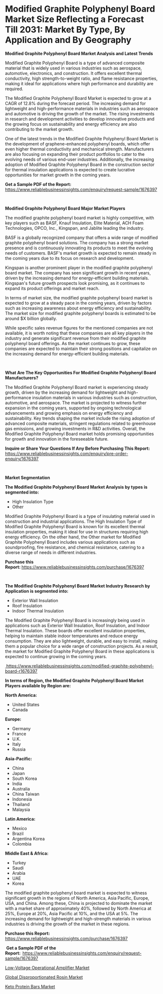<p><h1>Modified Graphite Polyphenyl Board Market Size Reflecting a Forecast Till 2031: Market By Type, By Application and By Geography</h1></p><p><strong>Modified Graphite Polyphenyl Board Market Analysis and Latest Trends</strong></p>
<p><p>Modified Graphite Polyphenyl Board is a type of advanced composite material that is widely used in various industries such as aerospace, automotive, electronics, and construction. It offers excellent thermal conductivity, high strength-to-weight ratio, and flame resistance properties, making it ideal for applications where high performance and durability are required.</p><p>The Modified Graphite Polyphenyl Board Market is expected to grow at a CAGR of 12.8% during the forecast period. The increasing demand for lightweight and high-performance materials in industries such as aerospace and automotive is driving the growth of the market. The rising investments in research and development activities to develop innovative products and the growing focus on sustainability and energy efficiency are also contributing to the market growth.</p><p>One of the latest trends in the Modified Graphite Polyphenyl Board Market is the development of graphene-enhanced polyphenyl boards, which offer even higher thermal conductivity and mechanical strength. Manufacturers are also focusing on expanding their product portfolios to cater to the evolving needs of various end-user industries. Additionally, the increasing adoption of Modified Graphite Polyphenyl Board in the construction sector for thermal insulation applications is expected to create lucrative opportunities for market growth in the coming years.</p></p>
<p><strong>Get a Sample PDF of the Report:&nbsp;</strong> <a href="https://www.reliablebusinessinsights.com/enquiry/request-sample/1676397">https://www.reliablebusinessinsights.com/enquiry/request-sample/1676397</a></p>
<p>&nbsp;</p>
<p><strong>Modified Graphite Polyphenyl Board Major Market Players</strong></p>
<p><p>The modified graphite polyphenyl board market is highly competitive, with key players such as BASF, Knauf Insulation, Elite Material, ACH Foam Technologies, OPCO, Inc., Kingspan, and Jablite leading the industry. </p><p>BASF is a globally recognized company that offers a wide range of modified graphite polyphenyl board solutions. The company has a strong market presence and is continuously innovating its products to meet the evolving needs of customers. BASF's market growth is expected to remain steady in the coming years due to its focus on research and development.</p><p>Kingspan is another prominent player in the modified graphite polyphenyl board market. The company has seen significant growth in recent years, driven by the increasing demand for energy-efficient building materials. Kingspan's future growth prospects look promising, as it continues to expand its product offerings and market reach.</p><p>In terms of market size, the modified graphite polyphenyl board market is expected to grow at a steady pace in the coming years, driven by factors such as increasing awareness about energy efficiency and sustainability. The market size for modified graphite polyphenyl boards is estimated to be around $X billion globally.</p><p>While specific sales revenue figures for the mentioned companies are not available, it is worth noting that these companies are all key players in the industry and generate significant revenue from their modified graphite polyphenyl board offerings. As the market continues to grow, these companies are expected to maintain their strong positions and capitalize on the increasing demand for energy-efficient building materials.</p></p>
<p>&nbsp;</p>
<p><strong>What Are The Key Opportunities For Modified Graphite Polyphenyl Board Manufacturers?</strong></p>
<p><p>The Modified Graphite Polyphenyl Board market is experiencing steady growth, driven by the increasing demand for lightweight and high-performance insulation materials in various industries such as construction, automotive, and aerospace. The market is projected to witness further expansion in the coming years, supported by ongoing technological advancements and growing emphasis on energy efficiency and sustainability. Key trends shaping the market include the rising adoption of advanced composite materials, stringent regulations related to greenhouse gas emissions, and growing investments in R&D activities. Overall, the Modified Graphite Polyphenyl Board market holds promising opportunities for growth and innovation in the foreseeable future.</p></p>
<p><strong>Inquire or Share Your Questions If Any Before Purchasing This Report:</strong> <a href="https://www.reliablebusinessinsights.com/enquiry/pre-order-enquiry/1676397">https://www.reliablebusinessinsights.com/enquiry/pre-order-enquiry/1676397</a></p>
<p>&nbsp;</p>
<p><strong>Market Segmentation</strong></p>
<p><strong>The Modified Graphite Polyphenyl Board Market Analysis by types is segmented into:</strong></p>
<p><ul><li>High Insulation Type</li><li>Other</li></ul></p>
<p><p>Modified Graphite Polyphenyl Board is a type of insulating material used in construction and industrial applications. The High Insulation Type of Modified Graphite Polyphenyl Board is known for its excellent thermal insulation properties, making it ideal for use in structures requiring high energy efficiency. On the other hand, the Other market for Modified Graphite Polyphenyl Board includes various applications such as soundproofing, fire resistance, and chemical resistance, catering to a diverse range of needs in different industries.</p></p>
<p><strong>Purchase this Report:&nbsp;</strong><a href="https://www.reliablebusinessinsights.com/purchase/1676397">https://www.reliablebusinessinsights.com/purchase/1676397</a></p>
<p>&nbsp;</p>
<p><strong>The Modified Graphite Polyphenyl Board Market Industry Research by Application is segmented into:</strong></p>
<p><ul><li>Exterior Wall Insulation</li><li>Roof Insulation</li><li>Indoor Thermal Insulation</li></ul></p>
<p><p>The Modified Graphite Polyphenyl Board is increasingly being used in applications such as Exterior Wall Insulation, Roof Insulation, and Indoor Thermal Insulation. These boards offer excellent insulation properties, helping to maintain stable indoor temperatures and reduce energy consumption. They are also lightweight, durable, and easy to install, making them a popular choice for a wide range of construction projects. As a result, the market for Modified Graphite Polyphenyl Board in these applications is expected to continue growing in the coming years.</p></p>
<p><a href="https://www.reliablebusinessinsights.com/modified-graphite-polyphenyl-board-r1676397">&nbsp;https://www.reliablebusinessinsights.com/modified-graphite-polyphenyl-board-r1676397</a></p>
<p><strong>In terms of Region, the Modified Graphite Polyphenyl Board Market Players available by Region are:</strong></p>
<p>
    <p> <strong> North America: </strong>
        <ul>
            <li>United States</li>
            <li>Canada</li>
        </ul>
        </p> 
    <p> <strong> Europe: </strong>
        <ul>
            <li>Germany</li>
            <li>France</li>
            <li>U.K.</li>
            <li>Italy</li>
            <li>Russia</li>
        </ul>
        </p> 
    <p> <strong> Asia-Pacific: </strong>
        <ul>
            <li>China</li>
            <li>Japan</li>
            <li>South Korea</li>
            <li>India</li>
            <li>Australia</li>
            <li>China Taiwan</li>
            <li>Indonesia</li>
            <li>Thailand</li>
            <li>Malaysia</li>
        </ul>
        </p> 
    <p> <strong> Latin America: </strong>
        <ul>
            <li>Mexico</li>
            <li>Brazil</li>
            <li>Argentina Korea</li>
            <li>Colombia</li>
        </ul>
        </p> 
    <p> <strong> Middle East & Africa: </strong>
        <ul>
            <li>Turkey</li>
            <li>Saudi</li>
            <li>Arabia</li>
            <li>UAE</li>
            <li>Korea</li>
        </ul>
    </p>
    </p>
<p><p>The modified graphite polyphenyl board market is expected to witness significant growth in the regions of North America, Asia Pacific, Europe, USA, and China. Among these, China is projected to dominate the market with a market share of approximately 40%, followed by North America at 25%, Europe at 20%, Asia Pacific at 10%, and the USA at 5%. The increasing demand for lightweight and high-strength materials in various industries is driving the growth of the market in these regions.</p></p>
<p><strong>Purchase this Report: </strong><a href="https://www.reliablebusinessinsights.com/purchase/1676397">https://www.reliablebusinessinsights.com/purchase/1676397</a></p>
<p>&nbsp;<strong>Get a Sample PDF of the Report:&nbsp;&nbsp;</strong><a href="https://www.reliablebusinessinsights.com/enquiry/request-sample/1676397">https://www.reliablebusinessinsights.com/enquiry/request-sample/1676397</a></p>
<p><strong></strong></p>
<p><p><a href="https://github.com/amandajanedonnelly/Market-Research-Report-List-1/blob/main/low-voltage-operational-amplifier-market.md">Low-Voltage Operational Amplifier Market</a></p><p><a href="https://www.linkedin.com/pulse/insights-globaldisproportionatedrosin-market-size-which-expanding-vrxxf">Global Disproportionated Rosin Market</a></p><p><a href="https://www.linkedin.com/pulse/global-keto-protein-bars-market-size-share-analysis-s50gc?trackingId=tB0w4NC0aCk1JInazGjYaA%3D%3D">Keto Protein Bars Market</a></p></p>
